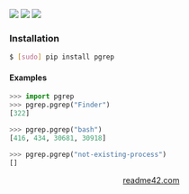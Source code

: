 <!--
https://readme42.com
-->


[![](https://img.shields.io/pypi/v/pgrep.svg?maxAge=3600)](https://pypi.org/project/pgrep/)
[![](https://img.shields.io/badge/License-Unlicense-blue.svg?longCache=True)](https://unlicense.org/)
[![](https://github.com/andrewp-as-is/pgrep.py/workflows/tests42/badge.svg)](https://github.com/andrewp-as-is/pgrep.py/actions)

### Installation
```bash
$ [sudo] pip install pgrep
```

#### Examples
```python
>>> import pgrep
>>> pgrep.pgrep("Finder")
[322]

>>> pgrep.pgrep("bash")
[416, 434, 30681, 30918]

>>> pgrep.pgrep("not-existing-process")
[]
```

<p align="center">
    <a href="https://readme42.com/">readme42.com</a>
</p>
